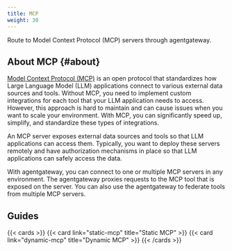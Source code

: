 ```yaml
---
title: MCP
weight: 30
---
```


Route to Model Context Protocol (MCP) servers through agentgateway.

## About MCP {#about}

[Model Context Protocol (MCP)](https://modelcontextprotocol.io/introduction) is an open protocol that standardizes how Large Language Model (LLM) applications connect to various external data sources and tools. Without MCP, you need to implement custom integrations for each tool that your LLM application needs to access. However, this approach is hard to maintain and can cause issues when you want to scale your environment. With MCP, you can significantly speed up, simplify, and standardize these types of integrations.

An MCP server exposes external data sources and tools so that LLM applications can access them. Typically, you want to deploy these servers remotely and have authorization mechanisms in place so that LLM applications can safely access the data.

With agentgateway, you can connect to one or multiple MCP servers in any environment. The agentgateway proxies requests to the MCP tool that is exposed on the server. You can also use the agentgateway to federate tools from multiple MCP servers.

## Guides

{{< cards >}}
  {{< card link="static-mcp" title="Static MCP" >}}
  {{< card link="dynamic-mcp" title="Dynamic MCP" >}}
{{< /cards >}}